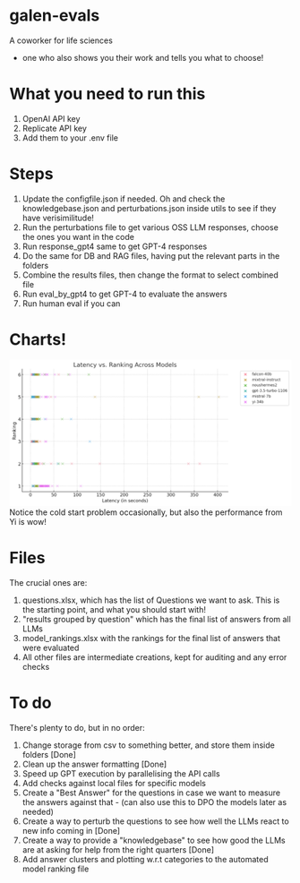 # galen-evals
A coworker for life sciences
- one who also shows you their work and tells you what to choose!

# What you need to run this
1. OpenAI API key
2. Replicate API key
3. Add them to your .env file

# Steps
1. Update the configfile.json if needed. Oh and check the knowledgebase.json and perturbations.json inside utils to see if they have verisimilitude!
2. Run the perturbations file to get various OSS LLM responses, choose the ones you want in the code
3. Run response_gpt4 same to get GPT-4 responses
4. Do the same for DB and RAG files, having put the relevant parts in the folders
5. Combine the results files, then change the format to select combined file
5. Run eval_by_gpt4 to get GPT-4 to evaluate the answers
6. Run human eval if you can

# Charts!
![Latency vs Ranking across models](image.png)
Notice the cold start problem occasionally, but also the performance from Yi is wow!



# Files
The crucial ones are:
1. questions.xlsx, which has the list of Questions we want to ask. This is the starting point, and what you should start with!
2. "results grouped by question" which has the final list of answers from all LLMs
3. model_rankings.xlsx with the rankings for the final list of answers that were evaluated
4. All other files are intermediate creations, kept for auditing and any error checks

# To do
There's plenty to do, but in no order:
1. Change storage from csv to something better, and store them inside folders [Done]
2. Clean up the answer formatting [Done]
3. Speed up GPT execution by parallelising the API calls
4. Add checks against local files for specific models
5. Create a "Best Answer" for the questions in case we want to measure the answers against that - (can also use this to DPO the models later as needed)
6. Create a way to perturb the questions to see how well the LLMs react to new info coming in [Done]
7. Create a way to provide a "knowledgebase" to see how good the LLMs are at asking for help from the right quarters [Done]
8. Add answer clusters and plotting w.r.t categories to the automated model ranking file